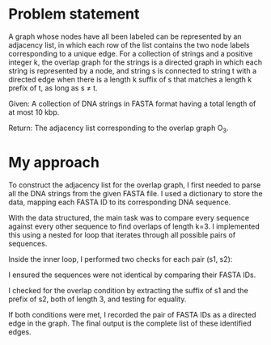 # Problem statement
A graph whose nodes have all been labeled can be represented by an adjacency list, in which each row of the list contains the two node labels corresponding to a unique edge. For a collection of strings and a positive integer k, the overlap graph for the strings is a directed graph in which each string is represented by a node, and string s is connected to string t with a directed edge when there is a length k suffix of s that matches a length k prefix of t, as long as s ≠ t.

Given: A collection of DNA strings in FASTA format having a total length of at most 10 kbp.

Return: The adjacency list corresponding to the overlap graph O<sub>3</sub>.

# My approach
To construct the adjacency list for the overlap graph, I first needed to parse all the DNA strings from the given FASTA file. I used a dictionary to store the data, mapping each FASTA ID to its corresponding DNA sequence.

With the data structured, the main task was to compare every sequence against every other sequence to find overlaps of length k=3. I implemented this using a nested for loop that iterates through all possible pairs of sequences.

Inside the inner loop, I performed two checks for each pair (s1, s2):

I ensured the sequences were not identical by comparing their FASTA IDs.

I checked for the overlap condition by extracting the suffix of s1 and the prefix of s2, both of length 3, and testing for equality.

If both conditions were met, I recorded the pair of FASTA IDs as a directed edge in the graph. The final output is the complete list of these identified edges.